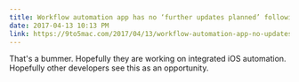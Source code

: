```yaml
---
title: Workflow automation app has no ‘further updates planned’ following Apple acquisition – 9to5Mac
date: 2017-04-13 10:13 PM
link: https://9to5mac.com/2017/04/13/workflow-automation-app-no-updates-planned-apple-acquisition/amp/
---
```



That's a bummer. Hopefully they are working on integrated iOS automation. Hopefully other developers see this as an opportunity. 